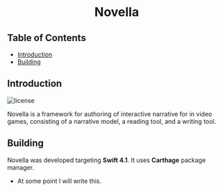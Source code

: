 <h1 align="center"> Novella </h1>



## Table of Contents

- [Introduction](#introduction)
- [Building](#building)

## Introduction

![license](https://img.shields.io/github/license/mashape/apistatus.svg)

Novella is a framework for authoring of interactive narrative for in video games, consisting of a narrative model, a reading tool, and a writing tool.


## Building

Novella was developed targeting **Swift 4.1**.  It uses **Carthage** package manager.
- At some point I will write this.